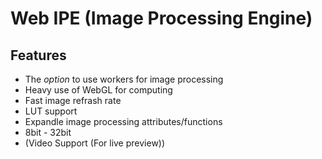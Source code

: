# Web IPE (Image Processing Engine)

## Features

- The *option* to use workers for image processing
- Heavy use of WebGL for computing
- Fast image refrash rate
- LUT support
- Expandle image processing attributes/functions
- 8bit - 32bit
- (Video Support (For live preview))
